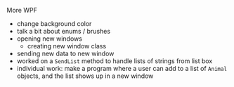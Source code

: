 More WPF

- change background color
- talk a bit about enums / brushes
- opening new windows
  - creating new window class
- sending new data to new window
- worked on a `SendList` method to handle lists of strings from list box
- individual work: make a program where a user can add to a list of `Animal` objects, and the list shows up in a new window